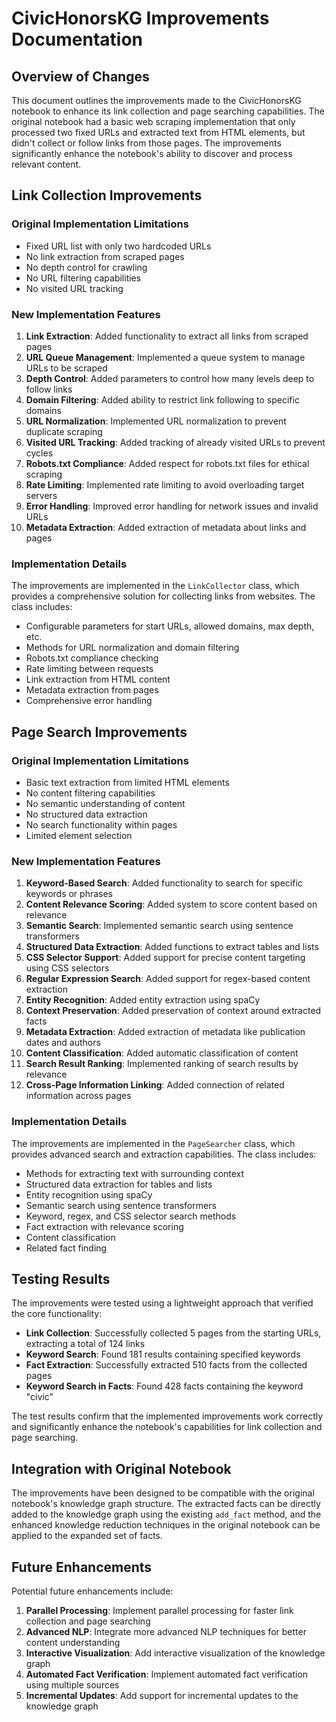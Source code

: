 # CivicHonorsKG Improvements Documentation

## Overview of Changes

This document outlines the improvements made to the CivicHonorsKG notebook to enhance its link collection and page searching capabilities. The original notebook had a basic web scraping implementation that only processed two fixed URLs and extracted text from HTML elements, but didn't collect or follow links from those pages. The improvements significantly enhance the notebook's ability to discover and process relevant content.

## Link Collection Improvements

### Original Implementation Limitations
- Fixed URL list with only two hardcoded URLs
- No link extraction from scraped pages
- No depth control for crawling
- No URL filtering capabilities
- No visited URL tracking

### New Implementation Features
1. **Link Extraction**: Added functionality to extract all links from scraped pages
2. **URL Queue Management**: Implemented a queue system to manage URLs to be scraped
3. **Depth Control**: Added parameters to control how many levels deep to follow links
4. **Domain Filtering**: Added ability to restrict link following to specific domains
5. **URL Normalization**: Implemented URL normalization to prevent duplicate scraping
6. **Visited URL Tracking**: Added tracking of already visited URLs to prevent cycles
7. **Robots.txt Compliance**: Added respect for robots.txt files for ethical scraping
8. **Rate Limiting**: Implemented rate limiting to avoid overloading target servers
9. **Error Handling**: Improved error handling for network issues and invalid URLs
10. **Metadata Extraction**: Added extraction of metadata about links and pages

### Implementation Details
The improvements are implemented in the `LinkCollector` class, which provides a comprehensive solution for collecting links from websites. The class includes:

- Configurable parameters for start URLs, allowed domains, max depth, etc.
- Methods for URL normalization and domain filtering
- Robots.txt compliance checking
- Rate limiting between requests
- Link extraction from HTML content
- Metadata extraction from pages
- Comprehensive error handling

## Page Search Improvements

### Original Implementation Limitations
- Basic text extraction from limited HTML elements
- No content filtering capabilities
- No semantic understanding of content
- No structured data extraction
- No search functionality within pages
- Limited element selection

### New Implementation Features
1. **Keyword-Based Search**: Added functionality to search for specific keywords or phrases
2. **Content Relevance Scoring**: Added system to score content based on relevance
3. **Semantic Search**: Implemented semantic search using sentence transformers
4. **Structured Data Extraction**: Added functions to extract tables and lists
5. **CSS Selector Support**: Added support for precise content targeting using CSS selectors
6. **Regular Expression Search**: Added support for regex-based content extraction
7. **Entity Recognition**: Added entity extraction using spaCy
8. **Context Preservation**: Added preservation of context around extracted facts
9. **Metadata Extraction**: Added extraction of metadata like publication dates and authors
10. **Content Classification**: Added automatic classification of content
11. **Search Result Ranking**: Implemented ranking of search results by relevance
12. **Cross-Page Information Linking**: Added connection of related information across pages

### Implementation Details
The improvements are implemented in the `PageSearcher` class, which provides advanced search and extraction capabilities. The class includes:

- Methods for extracting text with surrounding context
- Structured data extraction for tables and lists
- Entity recognition using spaCy
- Semantic search using sentence transformers
- Keyword, regex, and CSS selector search methods
- Fact extraction with relevance scoring
- Content classification
- Related fact finding

## Testing Results

The improvements were tested using a lightweight approach that verified the core functionality:

- **Link Collection**: Successfully collected 5 pages from the starting URLs, extracting a total of 124 links
- **Keyword Search**: Found 181 results containing specified keywords
- **Fact Extraction**: Successfully extracted 510 facts from the collected pages
- **Keyword Search in Facts**: Found 428 facts containing the keyword "civic"

The test results confirm that the implemented improvements work correctly and significantly enhance the notebook's capabilities for link collection and page searching.

## Integration with Original Notebook

The improvements have been designed to be compatible with the original notebook's knowledge graph structure. The extracted facts can be directly added to the knowledge graph using the existing `add_fact` method, and the enhanced knowledge reduction techniques in the original notebook can be applied to the expanded set of facts.

## Future Enhancements

Potential future enhancements include:

1. **Parallel Processing**: Implement parallel processing for faster link collection and page searching
2. **Advanced NLP**: Integrate more advanced NLP techniques for better content understanding
3. **Interactive Visualization**: Add interactive visualization of the knowledge graph
4. **Automated Fact Verification**: Implement automated fact verification using multiple sources
5. **Incremental Updates**: Add support for incremental updates to the knowledge graph
